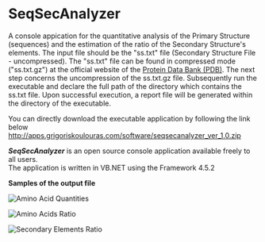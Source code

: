 # SeqSecAnalyzer
A console appication for the quantitative analysis of the Primary Structure (sequences) and the estimation of the ratio of the Secondary Structure's elements. The input file should be the "ss.txt" file (Secondary Structure File - uncompressed). The "ss.txt" file can be found in compressed mode ("ss.txt.gz") at the official website of the <a href="https://www.rcsb.org/pdb/static.do?p=download/http/index.html" target="_blank">Protein Data Bank (PDB)</a>. The next step concerns the uncompression of the ss.txt.gz file. Subsequently run the executable and declare the full path of the directory which contains the ss.txt file. Upon successful execution, a report file will be generated within the directory of the executable. 

You can directly download the executable application by following the link below
http://apps.grigoriskoulouras.com/software/seqsecanalyzer_ver_1.0.zip

<strong><i>SeqSecAnalyzer</i></strong> is an open source console application available freely to all users.
</br>
The application is written in VB.NET using the Framework 4.5.2

<strong>Samples of the output file</strong>

![Amino Acid Quantities](../master/seqsecanalyzer_screenshot1.png)

![Amino Acids Ratio](../master/seqsecanalyzer_screenshot2.png)

![Secondary Elements Ratio](../master/seqsecanalyzer_screenshot3.png)
